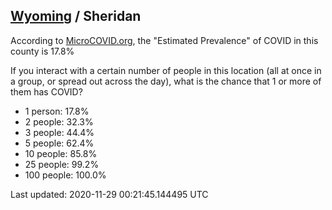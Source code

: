 
## [Wyoming](/united-states/wyoming) / Sheridan

According to [MicroCOVID.org](http://microcovid.org),
the "Estimated Prevalence" of COVID in this county is 17.8%

If you interact with a certain number of people in this location
(all at once in a group, or spread out across the day), what is the chance that
1 or more of them has COVID?

- 1 person: 17.8%
- 2 people: 32.3%
- 3 people: 44.4%
- 5 people: 62.4%
- 10 people: 85.8%
- 25 people: 99.2%
- 100 people: 100.0%

Last updated: 2020-11-29 00:21:45.144495 UTC
